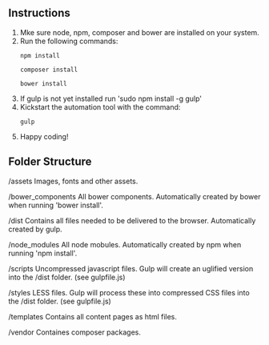 ## Instructions

1. Mke sure node, npm, composer and bower are installed on your system.
2. Run the following commands:
    ```
    npm install
    ```
    ```
    composer install
    ```
    ```
    bower install
    ```
3. If gulp is not yet installed run 'sudo npm install -g gulp'
4. Kickstart the automation tool with the command:
    ```
    gulp
    ```
5. Happy coding!


## Folder Structure

/assets
Images, fonts and other assets.

/bower_components
All bower components. Automatically created by bower when running 'bower install'.

/dist
Contains all files needed to be delivered to the browser. Automatically created by gulp.

/node_modules
All node mobules. Automatically created by npm when running 'npm install'.

/scripts
Uncompressed javascript files. Gulp will create an uglified version into the /dist folder. (see gulpfile.js)

/styles
LESS files. Gulp will process these into compressed CSS files into the /dist folder. (see gulpfile.js)

/templates
Contains all content pages as html files.

/vendor
Containes composer packages.
